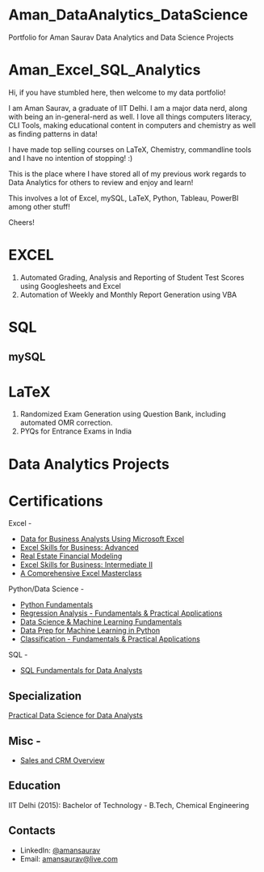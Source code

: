 # Aman_DataAnalytics_DataScience
Portfolio for Aman Saurav Data Analytics and Data Science Projects

# Aman_Excel_SQL_Analytics

Hi, if you have stumbled here, then welcome to my data portfolio!

I am Aman Saurav, a graduate of IIT Delhi. I am a major data nerd, along with being an in-general-nerd as well. I love all things computers literacy, CLI Tools, making educational content in computers and chemistry as well as finding patterns in data!

I have made top selling courses on LaTeX, Chemistry, commandline tools and I have no intention of stopping! :)

This is the place where I have stored all of my previous work regards to Data Analytics for others to review and enjoy and learn!

This involves a lot of Excel, mySQL, LaTeX, Python, Tableau, PowerBI among other stuff!

Cheers!


# EXCEL

1. Automated Grading, Analysis and Reporting of Student Test Scores using Googlesheets and Excel
2. Automation of Weekly and Monthly Report Generation using VBA

# SQL
## mySQL

# LaTeX

1. Randomized Exam Generation using Question Bank, including automated OMR correction.
2. PYQs for Entrance Exams in India

# Data Analytics Projects


# Certifications

Excel -
- [Data for Business Analysts Using Microsoft Excel](https://www.coursera.org/account/accomplishments/verify/W7EHJPS744L6)
- [Excel Skills for Business: Advanced](https://www.coursera.org/account/accomplishments/verify/DP7IYIAILOUL)
- [Real Estate Financial Modeling](https://www.coursera.org/account/accomplishments/verify/Q4BU6PTHEQD7)
- [Excel Skills for Business: Intermediate II](https://www.coursera.org/account/accomplishments/verify/D4B9W32MBII6)
- [A Comprehensive Excel Masterclass](https://www.coursera.org/account/accomplishments/verify/TRHC49OR0YMI)

Python/Data Science - 
- [Python Fundamentals](https://www.coursera.org/account/accomplishments/verify/794NZ6BAD3YA)
- [Regression Analysis - Fundamentals & Practical Applications](https://www.coursera.org/account/accomplishments/verify/HYSMDY5TLNOF)
- [Data Science & Machine Learning Fundamentals](https://www.coursera.org/account/accomplishments/verify/21OPKBX7WE7F)
- [Data Prep for Machine Learning in Python](https://www.coursera.org/account/accomplishments/verify/MR3U8WRSC47L)
- [Classification - Fundamentals & Practical Applications](https://www.coursera.org/account/accomplishments/verify/O7Z01BHAF7ER)

SQL -
- [SQL Fundamentals for Data Analysts](https://www.coursera.org/account/accomplishments/verify/9D4RT5ZDJI6P)


## Specialization

[Practical Data Science for Data Analysts](https://www.coursera.org/account/accomplishments/specialization/RR98QV1UPR2O)

## Misc -
- [Sales and CRM Overview](https://www.coursera.org/account/accomplishments/verify/CW1I63QOVK5L)


## Education
IIT Delhi (2015): 
Bachelor of Technology - B.Tech, Chemical Engineering



## Contacts
- LinkedIn: [@amansaurav](https://www.linkedin.com/in/amansaurav/)
- Email: amansaurav@live.com
